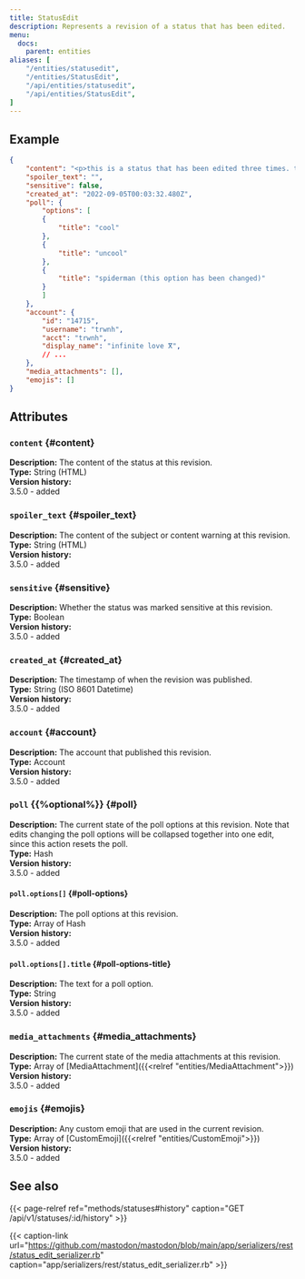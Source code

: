 ```yaml
---
title: StatusEdit
description: Represents a revision of a status that has been edited.
menu:
  docs:
    parent: entities
aliases: [
	"/entities/statusedit",
	"/entities/StatusEdit",
	"/api/entities/statusedit",
	"/api/entities/StatusEdit",
]
---
```


## Example

```json
{
	"content": "<p>this is a status that has been edited three times. this time a poll has been added.</p>",
	"spoiler_text": "",
	"sensitive": false,
	"created_at": "2022-09-05T00:03:32.480Z",
	"poll": {
		"options": [
		{
			"title": "cool"
		},
		{
			"title": "uncool"
		},
		{
			"title": "spiderman (this option has been changed)"
		}
		]
	},
	"account": {
		"id": "14715",
		"username": "trwnh",
		"acct": "trwnh",
		"display_name": "infinite love ⴳ",
		// ...
	},
	"media_attachments": [],
	"emojis": []
}
```

## Attributes

### `content` {#content}

**Description:** The content of the status at this revision.\
**Type:** String (HTML)\
**Version history:**\
3.5.0 - added

### `spoiler_text` {#spoiler_text}

**Description:** The content of the subject or content warning at this revision.\
**Type:** String (HTML)\
**Version history:**\
3.5.0 - added

### `sensitive` {#sensitive}

**Description:** Whether the status was marked sensitive at this revision.\
**Type:** Boolean\
**Version history:**\
3.5.0 - added

### `created_at` {#created_at}

**Description:** The timestamp of when the revision was published.\
**Type:** String (ISO 8601 Datetime)\
**Version history:**\
3.5.0 - added

### `account` {#account}

**Description:** The account that published this revision.\
**Type:** Account\
**Version history:**\
3.5.0 - added

### `poll` {{%optional%}} {#poll}

**Description:** The current state of the poll options at this revision. Note that edits changing the poll options will be collapsed together into one edit, since this action resets the poll.\
**Type:** Hash\
**Version history:**\
3.5.0 - added

#### `poll.options[]` {#poll-options}

**Description:** The poll options at this revision.\
**Type:** Array of Hash\
**Version history:**\
3.5.0 - added

#### `poll.options[].title` {#poll-options-title}

**Description:** The text for a poll option.\
**Type:** String\
**Version history:**\
3.5.0 - added

### `media_attachments` {#media_attachments}

**Description:** The current state of the media attachments at this revision.\
**Type:** Array of [MediaAttachment]({{<relref "entities/MediaAttachment">}})\
**Version history:**\
3.5.0 - added

### `emojis` {#emojis}

**Description:** Any custom emoji that are used in the current revision.\
**Type:** Array of [CustomEmoji]({{<relref "entities/CustomEmoji">}})\
**Version history:**\
3.5.0 - added

## See also

{{< page-relref ref="methods/statuses#history" caption="GET /api/v1/statuses/:id/history" >}}

{{< caption-link url="https://github.com/mastodon/mastodon/blob/main/app/serializers/rest/status_edit_serializer.rb" caption="app/serializers/rest/status_edit_serializer.rb" >}}

